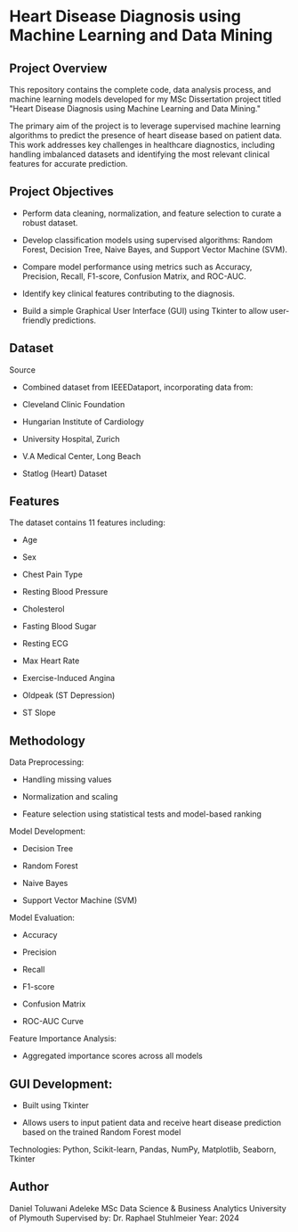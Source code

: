 # Heart Disease Diagnosis using Machine Learning and Data Mining

## Project Overview

This repository contains the complete code, data analysis process, and machine learning models developed for my MSc Dissertation project titled "Heart Disease Diagnosis using Machine Learning and Data Mining."

The primary aim of the project is to leverage supervised machine learning algorithms to predict the presence of heart disease based on patient data. This work addresses key challenges in healthcare diagnostics, including handling imbalanced datasets and identifying the most relevant clinical features for accurate prediction.

## Project Objectives

* Perform data cleaning, normalization, and feature selection to curate a robust dataset.

* Develop classification models using supervised algorithms: Random Forest, Decision Tree, Naive Bayes, and Support Vector Machine (SVM).

* Compare model performance using metrics such as Accuracy, Precision, Recall, F1-score, Confusion Matrix, and ROC-AUC.

* Identify key clinical features contributing to the diagnosis.

* Build a simple Graphical User Interface (GUI) using Tkinter to allow user-friendly predictions.
  

## Dataset

Source

* Combined dataset from IEEEDataport, incorporating data from:

* Cleveland Clinic Foundation

* Hungarian Institute of Cardiology

* University Hospital, Zurich

* V.A Medical Center, Long Beach

* Statlog (Heart) Dataset
  

## Features

The dataset contains 11 features including:

* Age

* Sex

* Chest Pain Type

* Resting Blood Pressure

* Cholesterol

* Fasting Blood Sugar

* Resting ECG

* Max Heart Rate

* Exercise-Induced Angina

* Oldpeak (ST Depression)

* ST Slope

## Methodology

Data Preprocessing:

* Handling missing values

* Normalization and scaling

* Feature selection using statistical tests and model-based ranking

Model Development:

* Decision Tree

* Random Forest

* Naive Bayes

* Support Vector Machine (SVM)

Model Evaluation:

* Accuracy

* Precision

* Recall

* F1-score

* Confusion Matrix

* ROC-AUC Curve

Feature Importance Analysis:

* Aggregated importance scores across all models

## GUI Development:

* Built using Tkinter

* Allows users to input patient data and receive heart disease prediction based on the trained Random Forest model



Technologies: Python, Scikit-learn, Pandas, NumPy, Matplotlib, Seaborn, Tkinter

## Author

Daniel Toluwani Adeleke 
MSc Data Science & Business Analytics 
University of Plymouth 
Supervised by: Dr. Raphael Stuhlmeier 
Year: 2024
